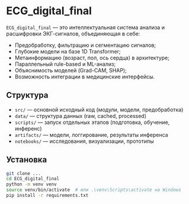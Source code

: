 # ECG_digital_final

`ECG_digital_final` — это интеллектуальная система анализа и расшифровки ЭКГ-сигналов, объединяющая в себе:

- Предобработку, фильтрацию и сегментацию сигналов;
- Глубокие модели на базе 1D Transformer;
- Метаинформацию (возраст, пол, ось сердца) в архитектуре;
- Параллельный rule-based и ML-анализ;
- Объяснимость моделей (Grad-CAM, SHAP);
- Возможность интеграции в медицинские интерфейсы.

## Структура

- `src/` — основной исходный код (модули, модели, предобработка)
- `data/` — структура данных (raw, cached, processed)
- `scripts/` — запуск отдельных этапов (подготовка, обучение, инференс)
- `artifacts/` — модели, логгирование, результаты инференса
- `notebooks/` — исследования, визуализации, прототипы

## Установка

```bash
git clone ...
cd ECG_digital_final
python -m venv venv
source venv/bin/activate  # или .\venv\Scripts\activate на Windows
pip install -r requirements.txt

